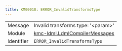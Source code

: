 ```yaml
---
title: KM00018: ERROR_InvalidTransformsType
---
```


|            |           |
|------------|---------- |
| Message    | Invalid transforms type: '&lt;param&gt;' |
| Module     | [kmc-ldml.LdmlCompilerMessages](kmc-ldml.ldmlcompilermessages) |
| Identifier | `ERROR_InvalidTransformsType` |


